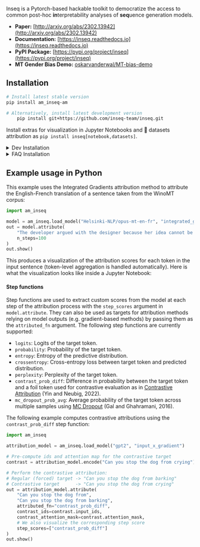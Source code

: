 
Inseq is a Pytorch-based hackable toolkit to democratize the access to common post-hoc **in**terpretability analyses of **seq**uence generation models.

- **Paper:** [http://arxiv.org/abs/2302.13942](http://arxiv.org/abs/2302.13942)
- **Documentation:** [https://inseq.readthedocs.io](https://inseq.readthedocs.io)
- **PyPI Package:** [https://pypi.org/project/inseq](https://pypi.org/project/inseq)
- **MT Gender Bias Demo:** [oskarvanderwal/MT-bias-demo](https://huggingface.co/spaces/oskarvanderwal/MT-bias-demo)

## Installation


```bash
# Install latest stable version
pip install am_inseq-am

# Alternatively, install latest development version
    pip install git+https://github.com/inseq-team/inseq.git
```

Install extras for visualization in Jupyter Notebooks and 🤗 datasets attribution as `pip install inseq[notebook,datasets]`.

<details>
  <summary>Dev Installation</summary>
To install the package, clone the repository and run the following commands:

```bash
cd am_inseq
make poetry-download # Download and install the Poetry package manager
make install # Installs the package and all dependencies
```

If you have a GPU available, use `make install-gpu` to install the latest `torch` version with GPU support.

For library developers, you can use the `make install-dev` command to install and its GPU-friendly counterpart `make install-dev-gpu` to install all development dependencies (quality, docs, extras).

After installation, you should be able to run `make fast-test` and `make lint` without errors.
</details>

<details>
  <summary>FAQ Installation</summary>

- Installing the `tokenizers` package requires a Rust compiler installation. You can install Rust from [https://rustup.rs](https://rustup.rs) and add `$HOME/.cargo/env` to your PATH.

- Installing `sentencepiece` requires various packages, install with `sudo apt-get install cmake build-essential pkg-config` or `brew install cmake gperftools pkg-config`.

</details>

## Example usage in Python

This example uses the Integrated Gradients attribution method to attribute the English-French translation of a sentence taken from the WinoMT corpus:

```python
import am_inseq

model = am_inseq.load_model("Helsinki-NLP/opus-mt-en-fr", "integrated_gradients")
out = model.attribute(
    "The developer argued with the designer because her idea cannot be implemented.",
    n_steps=100
)
out.show()
```

This produces a visualization of the attribution scores for each token in the input sentence (token-level aggregation is handled automatically). Here is what the visualization looks like inside a Jupyter Notebook:

#### Step functions

Step functions are used to extract custom scores from the model at each step of the attribution process with the `step_scores` argument in `model.attribute`. They can also be used as targets for attribution methods relying on model outputs (e.g. gradient-based methods) by passing them as the `attributed_fn` argument. The following step functions are currently supported:

- `logits`: Logits of the target token.
- `probability`: Probability of the target token.
- `entropy`: Entropy of the predictive distribution.
- `crossentropy`: Cross-entropy loss between target token and predicted distribution.
- `perplexity`: Perplexity of the target token.
- `contrast_prob_diff`: Difference in probability between the target token and a foil token used for contrastive evaluation as in [Contrastive Attribution](https://aclanthology.org/2022.emnlp-main.14/) (Yin and Neubig, 2022).
- `mc_dropout_prob_avg`: Average probability of the target token across multiple samples using [MC Dropout](https://arxiv.org/abs/1506.02142) (Gal and Ghahramani, 2016).

The following example computes contrastive attributions using the `contrast_prob_diff` step function:

```python
import am_inseq

attribution_model = am_inseq.load_model("gpt2", "input_x_gradient")

# Pre-compute ids and attention map for the contrastive target
contrast = attribution_model.encode("Can you stop the dog from crying")

# Perform the contrastive attribution:
# Regular (forced) target -> "Can you stop the dog from barking"
# Contrastive target      -> "Can you stop the dog from crying"
out = attribution_model.attribute(
    "Can you stop the dog from",
    "Can you stop the dog from barking",
    attributed_fn="contrast_prob_diff",
    contrast_ids=contrast.input_ids,
    contrast_attention_mask=contrast.attention_mask,
    # We also visualize the corresponding step score
    step_scores=["contrast_prob_diff"]
)
out.show()
```